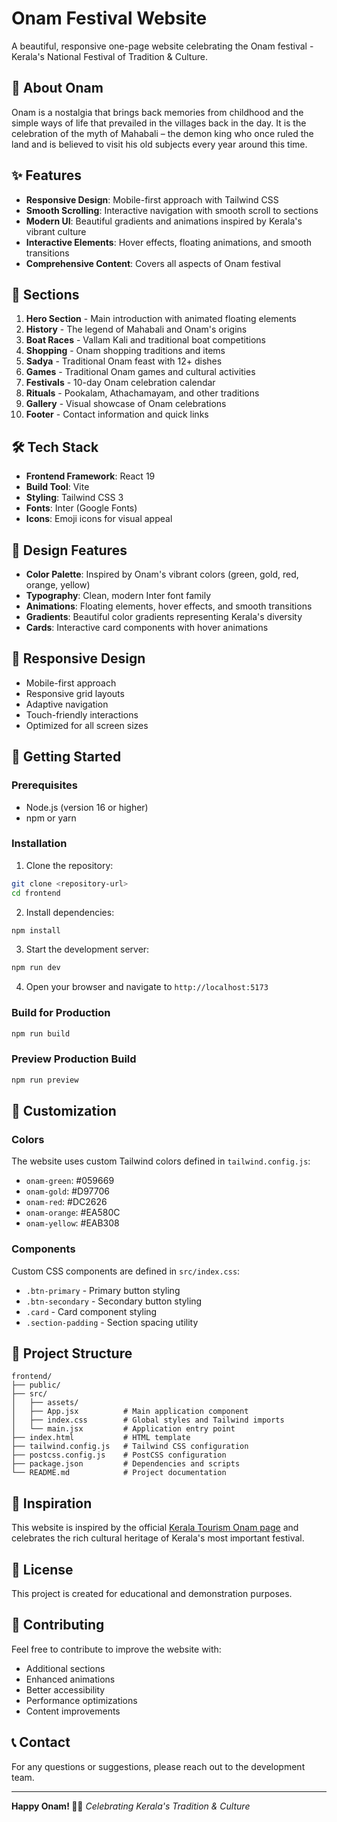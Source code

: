 # Onam Festival Website

A beautiful, responsive one-page website celebrating the Onam festival - Kerala's National Festival of Tradition & Culture.

## 🎉 About Onam

Onam is a nostalgia that brings back memories from childhood and the simple ways of life that prevailed in the villages back in the day. It is the celebration of the myth of Mahabali – the demon king who once ruled the land and is believed to visit his old subjects every year around this time.

## ✨ Features

- **Responsive Design**: Mobile-first approach with Tailwind CSS
- **Smooth Scrolling**: Interactive navigation with smooth scroll to sections
- **Modern UI**: Beautiful gradients and animations inspired by Kerala's vibrant culture
- **Interactive Elements**: Hover effects, floating animations, and smooth transitions
- **Comprehensive Content**: Covers all aspects of Onam festival

## 🚀 Sections

1. **Hero Section** - Main introduction with animated floating elements
2. **History** - The legend of Mahabali and Onam's origins
3. **Boat Races** - Vallam Kali and traditional boat competitions
4. **Shopping** - Onam shopping traditions and items
5. **Sadya** - Traditional Onam feast with 12+ dishes
6. **Games** - Traditional Onam games and cultural activities
7. **Festivals** - 10-day Onam celebration calendar
8. **Rituals** - Pookalam, Athachamayam, and other traditions
9. **Gallery** - Visual showcase of Onam celebrations
10. **Footer** - Contact information and quick links

## 🛠️ Tech Stack

- **Frontend Framework**: React 19
- **Build Tool**: Vite
- **Styling**: Tailwind CSS 3
- **Fonts**: Inter (Google Fonts)
- **Icons**: Emoji icons for visual appeal

## 🎨 Design Features

- **Color Palette**: Inspired by Onam's vibrant colors (green, gold, red, orange, yellow)
- **Typography**: Clean, modern Inter font family
- **Animations**: Floating elements, hover effects, and smooth transitions
- **Gradients**: Beautiful color gradients representing Kerala's diversity
- **Cards**: Interactive card components with hover animations

## 📱 Responsive Design

- Mobile-first approach
- Responsive grid layouts
- Adaptive navigation
- Touch-friendly interactions
- Optimized for all screen sizes

## 🚀 Getting Started

### Prerequisites

- Node.js (version 16 or higher)
- npm or yarn

### Installation

1. Clone the repository:
```bash
git clone <repository-url>
cd frontend
```

2. Install dependencies:
```bash
npm install
```

3. Start the development server:
```bash
npm run dev
```

4. Open your browser and navigate to `http://localhost:5173`

### Build for Production

```bash
npm run build
```

### Preview Production Build

```bash
npm run preview
```

## 🎯 Customization

### Colors
The website uses custom Tailwind colors defined in `tailwind.config.js`:
- `onam-green`: #059669
- `onam-gold`: #D97706
- `onam-red`: #DC2626
- `onam-orange`: #EA580C
- `onam-yellow`: #EAB308

### Components
Custom CSS components are defined in `src/index.css`:
- `.btn-primary` - Primary button styling
- `.btn-secondary` - Secondary button styling
- `.card` - Card component styling
- `.section-padding` - Section spacing utility

## 📁 Project Structure

```
frontend/
├── public/
├── src/
│   ├── assets/
│   ├── App.jsx          # Main application component
│   ├── index.css        # Global styles and Tailwind imports
│   └── main.jsx         # Application entry point
├── index.html           # HTML template
├── tailwind.config.js   # Tailwind CSS configuration
├── postcss.config.js    # PostCSS configuration
├── package.json         # Dependencies and scripts
└── README.md            # Project documentation
```

## 🌟 Inspiration

This website is inspired by the official [Kerala Tourism Onam page](https://www.keralatourism.org/onam/) and celebrates the rich cultural heritage of Kerala's most important festival.

## 📄 License

This project is created for educational and demonstration purposes.

## 🤝 Contributing

Feel free to contribute to improve the website with:
- Additional sections
- Enhanced animations
- Better accessibility
- Performance optimizations
- Content improvements

## 📞 Contact

For any questions or suggestions, please reach out to the development team.

---

**Happy Onam! 🎉🌸**
*Celebrating Kerala's Tradition & Culture*
